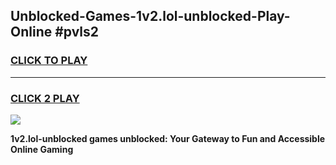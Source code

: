 
## Unblocked-Games-1v2.lol-unblocked-Play-Online #pvls2
<h3>
<a href="https://news.freeplayer.one?title=1v2.lol-unblocked&ref=3">CLICK TO PLAY</a></h3>
<hr>

<h3>
<a href="https://news.freeplayer.one?title=1v2.lol-unblocked&ref=3">CLICK 2 PLAY</a>
  
</h3>

<a href="https://news.freeplayer.one?title=1v2.lol-unblocked&ref=3"><img src="https://clearcache.store/games.png"></a>


**1v2.lol-unblocked games unblocked: Your Gateway to Fun and Accessible Online Gaming**
